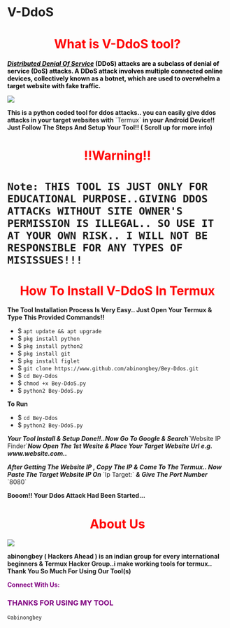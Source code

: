 # V-DdoS<h1 style="color:red" align="center">What is V-DdoS tool?</h1>
<div>
<p style="color:black"><b><i><u>Distributed Denial Of Service</u></i> (DDoS) attacks are a subclass of denial of service (DoS) attacks. A DDoS attack involves multiple connected online devices, collectively known as a botnet, which are used to overwhelm a target website with fake traffic.</b></p>
<img src="https://www.instagram.com/p/CpW8HFVJWaM/?igshid=YmMyMTA2M2Y=.jpg">
<p style="color:80% black"><b>This is a python coded tool for ddos attacks.. you can easily give ddos attacks in your target websites with</b> `Termux` <b>in your Android Device!! Just Follow The Steps And Setup Your Tool!! ( Scroll up for more info) </b> 
<br>
<h1 align="center" style="color:red">!!Warning!! <h1>

`Note: THIS TOOL IS JUST ONLY FOR EDUCATIONAL PURPOSE..GIVING DDOS ATTACKs WITHOUT SITE OWNER'S PERMISSION IS ILLEGAL.. SO USE IT AT YOUR OWN RISK.. I WILL NOT BE RESPONSIBLE FOR ANY TYPES OF MISISSUES!!!`

<h1 style="color:red" align="center"> How To Install V-DdoS In Termux</h1>

<p><b>The Tool Installation Process Is Very Easy.. Just Open Your Termux & Type This Provided Commands!!</b></p>

- $ `apt update && apt upgrade`
- $ `pkg install python`
- $ `pkg install python2`
- $ `pkg install git`
- $ `pkg install figlet`
- $ `git clone https://www.github.com/abinongbey/Bey-Ddos.git`
- $ `cd Bey-Ddos`
- $ `chmod +x Bey-DdoS.py`
- $ `python2 Bey-DdoS.py`

<p><b>To Run</b></p>

- $ `cd Bey-Ddos`
- $ `python2 Bey-DdoS.py`

<p><b><i> Your Tool Install & Setup Done!!..Now Go To Google & Search</i></b>`Website IP Finder`<b><i>Now  Open The 1st Wesite & Place Your Target Website Url e.g. www.website.com..</b></i></p>

<p><b><i>After Getting The Website IP , Copy The IP & Come To The Termux.. Now Paste The Target Website IP On</b></i> `Ip Target:` <b><i>& Give The Port Number</b></i> `8080` </p>

<p><b> Booom!! Your Ddos Attack Had Been Started...</b> </p>
<div>
<h1 style="color:red" align="center"> About Us </h1>

<img src="https://www.instagram.com/p/CpW8HFVJWaM/?igshid=YmMyMTA2M2Y=.jpg">

<p><b>abinongbey ( Hackers Ahead ) is an indian group for every international beginners & Termux Hacker Group..i make working tools for termux.. Thank You So Much For Using Our Tool(s)</b></p>

<p style="color:purple"><b>Connect With Us:</b></p>

<h3 style="color:purple"> THANKS FOR USING MY TOOL </h3>

``©abinongbey``

